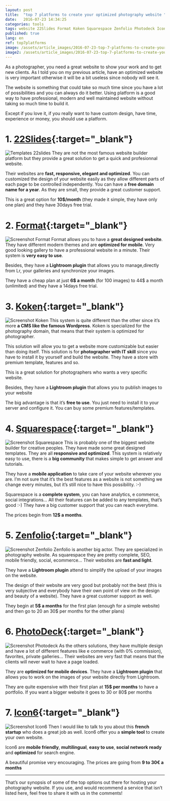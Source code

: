 ```yaml
---
layout: post
title:  "top 7 platforms to create your optimized photography website "
date:   2016-07-23 14:34:25
categories: tools
tags: website 22Slides Format Koken Squarespace Zenfolio Photodeck Icon6
published: true
lang: en
ref: top7platforms
image: /assets/article_images/2016-07-23-top-7-platforms-to-create-your-optimized-photography-website/cover.jpg
image2: /assets/article_images/2016-07-23-top-7-platforms-to-create-your-optimized-photography-website/cover.jpg
---
```


As a photographer, you need a great website to show your work and to get new clients. As I told you on my previous article, have an optimized website is very important otherwise it will be a bit useless since nobody will see it.

The website is something that could take so much time since you have a lot of possibilities and you can always do it better. Using platform is a good way to have professional, modern and well maintained website without taking so much time to build it. 

Except if you love it, if you really want to have custom design, have time, experience or money, you should use a platform. 

# 1. [22Slides][22slides]{:target="_blank"}

![Templates 22slides](/assets/article_images/2016-07-23-top-7-platforms-to-create-your-optimized-photography-website/22slides.png)
They are not the most famous website builder platform but they provide a great solution to get a quick and profesionnal website.

Their websites are **fast, responsive, elegant and optimized**. You can customized the design of your website easily as they allow different parts of each page to be controlled independently. 
You can have a **free domain name for a year**. As they are small, they provide a great customer support.

This is a great option for **10$/month** (they made it simple, they have only one plan) and they have 30days free trial.


# 2. [Format][format]{:target="_blank"}

![Screenshot Format](/assets/article_images/2016-07-23-top-7-platforms-to-create-your-optimized-photography-website/format.png)
Format allows you to have a **great designed website**. They have different modern themes and are **optimized for mobile**. 
Very good looking gallery to have a professional website in a minute. 
Their system is **very easy to use**. 

Besides, they have a **Lightroom plugin** that allows you to manage,directly from Lr, your galleries and synchronize your images.

They have a cheap plan at just **6$ a month** (for 100 images) to 44$ a month (unlimited) and they have a 14days free trial. 

# 3. [Koken][koken]{:target="_blank"}

![Screenshot Koken](/assets/article_images/2016-07-23-top-7-platforms-to-create-your-optimized-photography-website/koken.png)
This system is quite different than the other since it’s more **a CMS like the famous Wordpress**. Koken is specialized for the photography domain, that means that their system is optimized for photographer. 

This solution will allow you to get a website more customizable but easier than  doing itself. 
This solution is for **photographer with IT skill** since you have to install it by yourself and build the website. 
They have a store with premium template, features and so. 

This is a great solution for photographers who wants a very specific website.

Besides, they have a **Lightroom plugin** that allows you to publish images to your website 

The big advantage is that it’s **free to use**. You just need to install it to your server and configure it. You can buy some premium features/templates.

# 4. [Squarespace][squarespace]{:target="_blank"}

![Screenshot Squarespace](/assets/article_images/2016-07-23-top-7-platforms-to-create-your-optimized-photography-website/squarespace.png)
This is probably one of the biggest website builder for creative peoples.
They have made some great designed templates. They are all **responsive and optimized**. 
This system is relatively easy to use, there is a **big community** that makes simple to get answer and tutorials. 

They have a **mobile application** to take care of your website wherever you are. I’m not sure that it’s the best features as a website is not something we change every minutes, but it’s still nice to have this possibility. :-)

Squarespace is a **complete system**, you can have analytics, e commerce, social integrations… 
All their features can be added to any templates, that’s good :-)
They have a big customer support that you can reach everytime.
 
The prices begin from **12$ a months**. 

# 5. [Zenfolio][zenfolio]{:target="_blank"}

![Screenshot Zenfolio](/assets/article_images/2016-07-23-top-7-platforms-to-create-your-optimized-photography-website/zenfolio.png)
Zenfolio is another big actor. They are specialized in photography website.
As squarespace they are pretty complete, SEO, mobile friendly, social, ecommerce…
Their websites are **fast and light**.

They have a **Lightroom plugin** attend to simplify the upload of your images on the website. 

The design of their website are very good but probably not the best (this is very subjective and everybody have their own point of view on the design and beauty of a website). 
They have a great customer support as well. 

They begin at **5$ a months** for the first plan (enough for a simple website) and then go to 20 an 30$ per months for the other plans)


# 6. [PhotoDeck][photodeck]{:target="_blank"}

![Screenshot Photodeck](/assets/article_images/2016-07-23-top-7-platforms-to-create-your-optimized-photography-website/photodeck.png)
As the others solutions, they have multiple design and have a lot of different features like e commerce (with 0% commission), favorites, private galleries... 
Their websites are very fast that means that the clients will never wait to have a page loaded.  

They are **optimized for mobile devices**.
They have a **Lightroom plugin** that allows you to work on the images of your website directly from Lightroom. 

They are quite expensive with their first plan at **15$ per months** to have a portfolio. If you want a bigger website it goes to 30 or 80$ per months

# 7. [Icon6][icon6]{:target="_blank"}

![Screenshot Icon6](/assets/article_images/2016-07-23-top-7-platforms-to-create-your-optimized-photography-website/icon6.png)
Then I would like to talk to you about this **french startup** who does a great job as well. 
Icon6 offer you a **simple tool** to create your own website.

Icon6 are **mobile friendly**, **multilingual**, **easy to use**, **social network ready** and **optimized** for search engine. 

A beautiful promise very encouraging.
The prices are going from **9 to 30€ a months**

---
That’s our synopsis of some of the top options out there for hosting your photography website. If you use, and would recommend a service that isn’t listed here, feel free to share it with us in the comments!

[22slides]:	http://www.22slides.com
[format]:	https://format.com/
[koken]:	http://koken.me/
[squarespace]:	http://www.squarespace.com/
[zenfolio]:	http://www.zenfolio.com/
[photodeck]:	http://www.photodeck.com/
[icon6]:	https://icon6.com/ 
